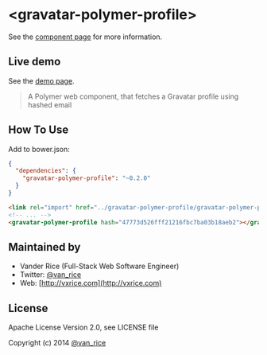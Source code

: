 &lt;gravatar-polymer-profile&gt;
============

See the [component page](http://vanxrice.github.io/gravatar-polymer-profile/components/gravatar-polymer-profile) for more information.

## Live demo
See the [demo page](http://vanxrice.github.io/gravatar-polymer-profile/components/gravatar-polymer-profile/demo.html).

> A Polymer web component, that fetches a Gravatar profile using hashed email

## How To Use
Add to bower.json:
```json
{
  "dependencies": {
    "gravatar-polymer-profile": "~0.2.0"
  }
}
```
```html
<link rel="import" href="../gravatar-polymer-profile/gravatar-polymer-profile.html">
<!-- ... -->
<gravatar-polymer-profile hash="47773d526fff21216fbc7ba03b18aeb2"></gravatar-polymer-profile>
```

## Maintained by
- Vander Rice (Full-Stack Web Software Engineer)
- Twitter: [@van_rice](http://twitter.com/van_rice)
- Web: [http://vxrice.com](http://vxrice.com)

## License
Apache License Version 2.0, see LICENSE file

Copyright (c) 2014 [@van_rice](http://twitter.com/van_rice)
